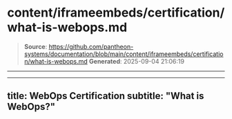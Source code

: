 # content/iframeembeds/certification/what-is-webops.md

> **Source**: https://github.com/pantheon-systems/documentation/blob/main/content/iframeembeds/certification/what-is-webops.md
> **Generated**: 2025-09-04 21:06:19

---

---
title: WebOps Certification
subtitle: "What is WebOps?"
---

<Partial file="certification-guide/what-is-webops.md" />
